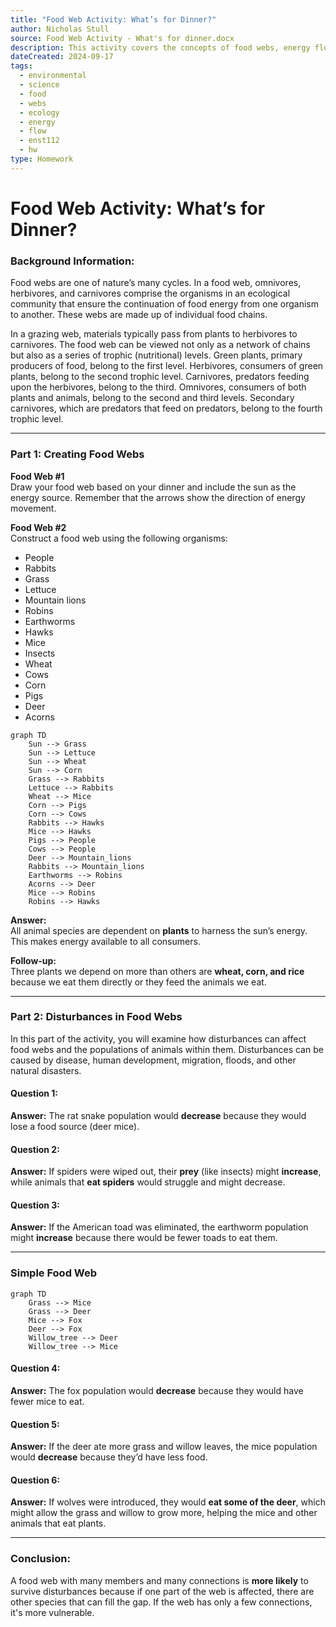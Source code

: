 ```yaml
---
title: "Food Web Activity: What’s for Dinner?"
author: Nicholas Stull
source: Food Web Activity - What's for dinner.docx
description: This activity covers the concepts of food webs, energy flow in ecosystems, and the impacts of disturbances on ecological communities.
dateCreated: 2024-09-17
tags:
  - environmental
  - science
  - food
  - webs
  - ecology
  - energy
  - flow
  - enst112
  - hw
type: Homework
---
```

# Food Web Activity: What’s for Dinner?

### Background Information:

Food webs are one of nature’s many cycles. In a food web, omnivores, herbivores, and carnivores comprise the organisms in an ecological community that ensure the continuation of food energy from one organism to another. These webs are made up of individual food chains.

In a grazing web, materials typically pass from plants to herbivores to carnivores. The food web can be viewed not only as a network of chains but also as a series of trophic (nutritional) levels. Green plants, primary producers of food, belong to the first level. Herbivores, consumers of green plants, belong to the second trophic level. Carnivores, predators feeding upon the herbivores, belong to the third. Omnivores, consumers of both plants and animals, belong to the second and third levels. Secondary carnivores, which are predators that feed on predators, belong to the fourth trophic level.

---

### Part 1: Creating Food Webs

**Food Web #1**  
Draw your food web based on your dinner and include the sun as the energy source. Remember that the arrows show the direction of energy movement.

**Food Web #2**  
Construct a food web using the following organisms:

- People
- Rabbits
- Grass
- Lettuce
- Mountain lions
- Robins
- Earthworms
- Hawks
- Mice
- Insects
- Wheat
- Cows
- Corn
- Pigs
- Deer
- Acorns

```mermaid
graph TD
    Sun --> Grass
    Sun --> Lettuce
    Sun --> Wheat
    Sun --> Corn
    Grass --> Rabbits
    Lettuce --> Rabbits
    Wheat --> Mice
    Corn --> Pigs
    Corn --> Cows
    Rabbits --> Hawks
    Mice --> Hawks
    Pigs --> People
    Cows --> People
    Deer --> Mountain_lions
    Rabbits --> Mountain_lions
    Earthworms --> Robins
    Acorns --> Deer
    Mice --> Robins
    Robins --> Hawks
```

**Answer:**  
All animal species are dependent on **plants** to harness the sun’s energy. This makes energy available to all consumers.

**Follow-up:**  
Three plants we depend on more than others are **wheat, corn, and rice** because we eat them directly or they feed the animals we eat.

---


### Part 2: Disturbances in Food Webs

In this part of the activity, you will examine how disturbances can affect food webs and the populations of animals within them. Disturbances can be caused by disease, human development, migration, floods, and other natural disasters.

#### Question 1:  
**Answer:** The rat snake population would **decrease** because they would lose a food source (deer mice).

#### Question 2:  
**Answer:** If spiders were wiped out, their **prey** (like insects) might **increase**, while animals that **eat spiders** would struggle and might decrease.

#### Question 3:  
**Answer:** If the American toad was eliminated, the earthworm population might **increase** because there would be fewer toads to eat them.

---

### Simple Food Web

```mermaid
graph TD
    Grass --> Mice
    Grass --> Deer
    Mice --> Fox
    Deer --> Fox
    Willow_tree --> Deer
    Willow_tree --> Mice
```

#### Question 4:  
**Answer:** The fox population would **decrease** because they would have fewer mice to eat.

#### Question 5:  
**Answer:** If the deer ate more grass and willow leaves, the mice population would **decrease** because they’d have less food.

#### Question 6:  
**Answer:** If wolves were introduced, they would **eat some of the deer**, which might allow the grass and willow to grow more, helping the mice and other animals that eat plants.

---




### Conclusion:

A food web with many members and many connections is **more likely** to survive disturbances because if one part of the web is affected, there are other species that can fill the gap. If the web has only a few connections, it's more vulnerable.
